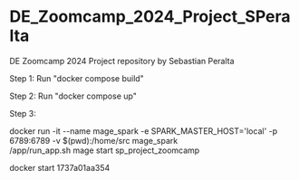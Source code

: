 # DE_Zoomcamp_2024_Project_SPeralta
DE Zoomcamp 2024 Project repository by Sebastian Peralta

Step 1: Run "docker compose build"

Step 2: Run "docker compose up"

Step 3: 



docker run -it --name mage_spark -e SPARK_MASTER_HOST='local' -p 6789:6789 -v $(pwd):/home/src mage_spark \
  /app/run_app.sh mage start sp_project_zoomcamp


docker start 1737a01aa354
